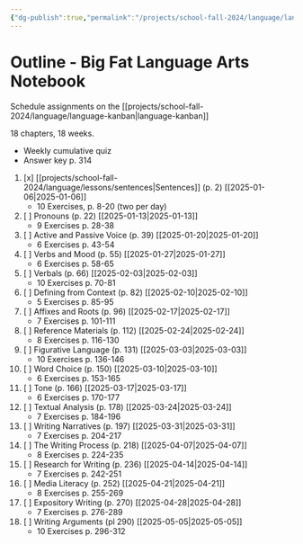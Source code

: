 ```yaml
---
{"dg-publish":true,"permalink":"/projects/school-fall-2024/language/language-review/"}
---
```



# Outline - Big Fat Language Arts Notebook

Schedule assignments on the [[projects/school-fall-2024/language/language-kanban\|language-kanban]]

18 chapters, 18 weeks. 

- Weekly cumulative quiz
- Answer key p. 314

1. [x] [[projects/school-fall-2024/language/lessons/sentences\|Sentences]] (p. 2) [[2025-01-06\|2025-01-06]]
    - 10 Exercises, p. 8-20 (two per day)
3. [ ] Pronouns (p. 22) [[2025-01-13\|2025-01-13]]
    - 9 Exercises p. 28-38
4. [ ] Active and Passive Voice (p. 39) [[2025-01-20\|2025-01-20]]
    - 6 Exercises p. 43-54
5. [ ] Verbs and Mood (p. 55) [[2025-01-27\|2025-01-27]]
    - 6 Exercises p. 58-65
6. [ ] Verbals (p. 66) [[2025-02-03\|2025-02-03]]
    - 10 Exercises p. 70-81
7. [ ] Defining from Context (p. 82) [[2025-02-10\|2025-02-10]]
    - 5 Exercises p. 85-95
8. [ ] Affixes and Roots (p. 96) [[2025-02-17\|2025-02-17]]
    - 7 Exercises p. 101-111
9. [ ] Reference Materials (p. 112) [[2025-02-24\|2025-02-24]]
    - 8 Exercises p. 116-130 
10. [ ] Figurative Language (p. 131) [[2025-03-03\|2025-03-03]]
    - 10 Exercises p. 136-146 
11. [ ] Word Choice (p. 150) [[2025-03-10\|2025-03-10]]
    - 6 Exercises p. 153-165
12. [ ] Tone (p. 166) [[2025-03-17\|2025-03-17]]
    - 6 Exercises p. 170-177
13. [ ] Textual Analysis (p. 178) [[2025-03-24\|2025-03-24]]
    - 7 Exercises p. 184-196
14. [ ] Writing Narratives (p. 197) [[2025-03-31\|2025-03-31]]
    - 7 Exercises p. 204-217
15. [ ] The Writing Process (p. 218) [[2025-04-07\|2025-04-07]]
    - 8 Exercises p. 224-235
16. [ ] Research for Writing (p. 236) [[2025-04-14\|2025-04-14]]
    - 7 Exercises p. 242-251
17. [ ] Media Literacy (p. 252) [[2025-04-21\|2025-04-21]]
    - 8 Exercises p. 255-269
18. [ ] Expository Writing (p. 270) [[2025-04-28\|2025-04-28]]
    - 7 Exercises p. 276-289
19. [ ] Writing Arguments (pl 290) [[2025-05-05\|2025-05-05]]
    - 10 Exercises p. 296-312

